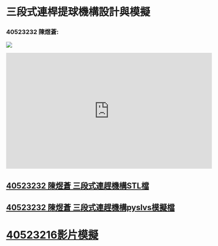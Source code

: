 # 三段式連桿提球機構設計與模擬



### 40523232 陳煜蒼:



![](/assets/chrome_2018-05-30_09-23-10.png)


<iframe width="560" height="315" src="https://www.youtube.com/embed/ogeFdqKkkpg" frameborder="0" allow="autoplay; encrypted-media" allowfullscreen></iframe>


## [40523232 陳煜蒼 三段式連趕機構STL檔](https://github.com/s40523232/cd2018/blob/gh-pages/40523232%20%E9%99%B3%E7%85%9C%E8%92%BC%20%E4%B8%89%E6%AE%B5%E5%BC%8F%E9%80%A3%E6%A1%BF.stl)

## [40523232 陳煜蒼 三段式連趕機構pyslvs模擬檔](https://github.com/s40523232/cd2018/blob/gh-pages/40523232%20%E9%99%B3%E7%85%9C%E8%92%BC%20%E4%B8%89%E6%AE%B5%E5%BC%8F%E9%A0%82%E7%90%83%E6%A9%9F%E6%A7%8B.pyslvs)


# [40523216影片模擬](https://youtu.be/s1MErPJaKpo)












